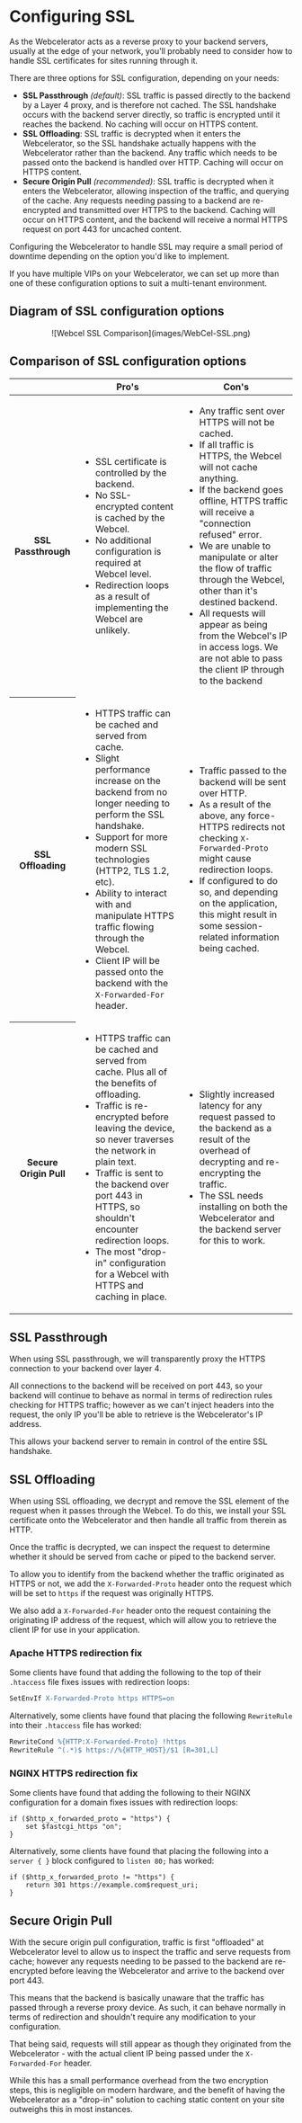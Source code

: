 # Configuring SSL

As the Webcelerator acts as a reverse proxy to your backend servers, usually at the edge of your network, you'll probably need to consider how to handle SSL certificates for sites running through it.

There are three options for SSL configuration, depending on your needs:

- **SSL Passthrough** *(default)*: SSL traffic is passed directly to the backend by a Layer 4 proxy, and is therefore not cached. The SSL handshake occurs with the backend server directly, so traffic is encrypted until it reaches the backend. No caching will occur on HTTPS content.
- **SSL Offloading**: SSL traffic is decrypted when it enters the Webcelerator, so the SSL handshake actually happens with the Webcelerator rather than the backend. Any traffic which needs to be passed onto the backend is handled over HTTP. Caching will occur on HTTPS content.
- **Secure Origin Pull** *(recommended)*: SSL traffic is decrypted when it enters the Webcelerator, allowing inspection of the traffic, and querying of the cache. Any requests needing passing to a backend are re-encrypted and transmitted over HTTPS to the backend. Caching will occur on HTTPS content, and the backend will receive a normal HTTPS request on port 443 for uncached content.

Configuring the Webcelerator to handle SSL may require a small period of downtime depending on the option you'd like to implement.

If you have multiple VIPs on your Webcelerator, we can set up more than one of these configuration options to suit a multi-tenant environment.

## Diagram of SSL configuration options

<center>![Webcel SSL Comparison](images/WebCel-SSL.png)</center>

## Comparison of SSL configuration options

<table>
  <thead>
    <tr>
      <th></th>
      <th>Pro's</th>
      <th>Con's</th>
    </tr>
  </thead>
  <tbody>
    <tr>
      <th>SSL Passthrough</th>
      <td>
        <ul>
          <li>SSL certificate is controlled by the backend.</li>
          <li>No SSL-encrypted content is cached by the Webcel.</li>
          <li>No additional configuration is required at Webcel level.</li>
          <li>Redirection loops as a result of implementing the Webcel are unlikely.</li>
        </ul>
      </td>
      <td>
        <ul>
          <li>Any traffic sent over HTTPS will not be cached.</li>
          <li>If all traffic is HTTPS, the Webcel will not cache anything.</li>
          <li>If the backend goes offline, HTTPS traffic will receive a "connection refused" error.</li>
          <li>We are unable to manipulate or alter the flow of traffic through the Webcel, other than it's destined backend.</li>
          <li>All requests will appear as being from the Webcel's IP in access logs. We are not able to pass the client IP through to the backend</li>
        </ul>
      </td>
    </tr>
    <tr>
      <th>SSL Offloading</th>
      <td>
        <ul>
          <li>HTTPS traffic can be cached and served from cache.</li>
          <li>Slight performance increase on the backend from no longer needing to perform the SSL handshake.</li>
          <li>Support for more modern SSL technologies (HTTP2, TLS 1.2, etc).</li>
          <li>Ability to interact with and manipulate HTTPS traffic flowing through the Webcel.</li>
          <li>Client IP will be passed onto the backend with the <code>X-Forwarded-For</code> header.</li>
        </ul>
      </td>
      <td>
        <ul>
          <li>Traffic passed to the backend will be sent over HTTP.</li>
          <li>As a result of the above, any force-HTTPS redirects not checking <code>X-Forwarded-Proto</code> might cause redirection loops.</li>
          <li>If configured to do so, and depending on the application, this might result in some session-related information being cached.</li>
        </ul>
      </td>
    </tr>
    <tr>
      <th>Secure Origin Pull</th>
      <td>
        <ul>
          <li>HTTPS traffic can be cached and served from cache. Plus all of the benefits of offloading.</li>
          <li>Traffic is re-encrypted before leaving the device, so never traverses the network in plain text.</li>
          <li>Traffic is sent to the backend over port 443 in HTTPS, so shouldn't encounter redirection loops.</li>
          <li>The most "drop-in" configuration for a Webcel with HTTPS and caching in place.</li>
        </ul>
      </td>
      <td>
        <ul>
          <li>Slightly increased latency for any request passed to the backend as a result of the overhead of decrypting and re-encrypting the traffic.</li>
          <li>The SSL needs installing on both the Webcelerator and the backend server for this to work.</li>
        </ul>
      </td>
    </tr>
  </tbody>
</table>

## SSL Passthrough

When using SSL passthrough, we will transparently proxy the HTTPS connection to your backend over layer 4.

All connections to the backend will be received on port 443, so your backend will continue to behave as normal in terms of redirection rules checking for HTTPS traffic; however as we can't inject headers into the request, the only IP you'll be able to retrieve is the Webcelerator's IP address.

This allows your backend server to remain in control of the entire SSL handshake.

## SSL Offloading

When using SSL offloading, we decrypt and remove the SSL element of the request when it passes through the Webcel. To do this, we install your SSL certificate onto the Webcelerator and then handle all traffic from therein as HTTP.

Once the traffic is decrypted, we can inspect the request to determine whether it should be served from cache or piped to the backend server.

To allow you to identify from the backend whether the traffic originated as HTTPS or not, we add the `X-Forwarded-Proto` header onto the request which will be set to `https` if the request was originally HTTPS.

We also add a `X-Forwarded-For` header onto the request containing the originating IP address of the request, which will allow you to retrieve the client IP for use in your application.

### Apache HTTPS redirection fix

Some clients have found that adding the following to the top of their `.htaccess` file fixes issues with redirection loops:

```apache
SetEnvIf X-Forwarded-Proto https HTTPS=on
```

Alternatively, some clients have found that placing the following `RewriteRule` into their `.htaccess` file has worked:

```apache
RewriteCond %{HTTP:X-Forwarded-Proto} !https
RewriteRule ^(.*)$ https://%{HTTP_HOST}/$1 [R=301,L]
```

### NGINX HTTPS redirection fix

Some clients have found that adding the following to their NGINX configuration for a domain fixes issues with redirection loops:

```nginx
if ($http_x_forwarded_proto = "https") {
    set $fastcgi_https "on";
}
```

Alternatively, some clients have found that placing the following into a `server { }` block configured to `listen 80;` has worked:

```nginx
if ($http_x_forwarded_proto != "https") {
    return 301 https://example.com$request_uri;
}
```

## Secure Origin Pull

With the secure origin pull configuration, traffic is first "offloaded" at Webcelerator level to allow us to inspect the traffic and serve requests from cache; however any requests needing to be passed to the backend are re-encrypted before leaving the Webcelerator and arrive to the backend over port 443.

This means that the backend is basically unaware that the traffic has passed through a reverse proxy device. As such, it can behave normally in terms of redirection and shouldn't require any modification to your configuration.

That being said, requests will still appear as though they originated from the Webcelerator - with the actual client IP being passed under the `X-Forwarded-For` header.

While this has a small performance overhead from the two encryption steps, this is negligible on modern hardware, and the benefit of having the Webcelerator as a "drop-in" solution to caching static content on your site outweighs this in most instances.
